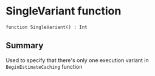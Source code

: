 # SingleVariant function

`function SingleVariant() : Int`

## Summary
Used to specify that there's only one execution variant in `BeginEstimateCaching`
function
